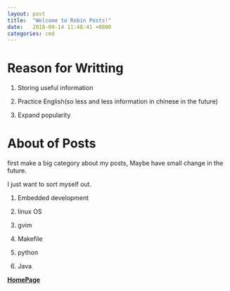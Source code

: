 ```yaml
---
layout: post
title:  "Welcome to Robin Posts!"
date:   2018-09-14 11:48:41 +0800
categories: cmd
---
```


# Reason for Writting
1. Storing useful information

2. Practice English(so less and less information in chinese in the future)

3. Expand popularity

# About of Posts
first make a big category about my posts, Maybe have small change in the future.

I just want to sort myself out.

1. Embedded development

2. linux OS

3. gvim

4. Makefile

5. python

6. Java

[**HomePage**](https://robin163.github.io/)

